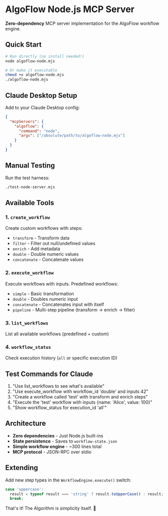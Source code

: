 # AlgoFlow Node.js MCP Server

**Zero-dependency** MCP server implementation for the AlgoFlow workflow engine.

## Quick Start

```bash
# Run directly (no install needed!)
node algoflow-node.mjs

# Or make it executable
chmod +x algoflow-node.mjs
./algoflow-node.mjs
```

## Claude Desktop Setup

Add to your Claude Desktop config:

```json
{
  "mcpServers": {
    "algoflow": {
      "command": "node",
      "args": ["/absolute/path/to/algoflow-node.mjs"]
    }
  }
}
```

## Manual Testing

Run the test harness:
```bash
./test-node-server.mjs
```

## Available Tools

### 1. `create_workflow`
Create custom workflows with steps:
- `transform` - Transform data
- `filter` - Filter out null/undefined values
- `enrich` - Add metadata
- `double` - Double numeric values
- `concatenate` - Concatenate values

### 2. `execute_workflow`
Execute workflows with inputs. Predefined workflows:
- `simple` - Basic transformation
- `double` - Doubles numeric input
- `concatenate` - Concatenates input with itself
- `pipeline` - Multi-step pipeline (transform → enrich → filter)

### 3. `list_workflows`
List all available workflows (predefined + custom)

### 4. `workflow_status`
Check execution history (`all` or specific execution ID)

## Test Commands for Claude

1. "Use list_workflows to see what's available"
2. "Use execute_workflow with workflow_id 'double' and inputs 42"
3. "Create a workflow called 'test' with transform and enrich steps"
4. "Execute the 'test' workflow with inputs {name: 'Alice', value: 100}"
5. "Show workflow_status for execution_id 'all'"

## Architecture

- **Zero dependencies** - Just Node.js built-ins
- **State persistence** - Saves to `workflow-state.json`
- **Simple workflow engine** - ~300 lines total
- **MCP protocol** - JSON-RPC over stdio

## Extending

Add new step types in the `WorkflowEngine.execute()` switch:

```javascript
case 'uppercase':
  result = typeof result === 'string' ? result.toUpperCase() : result;
  break;
```

That's it! The Algorithm is simplicity itself. 🚀